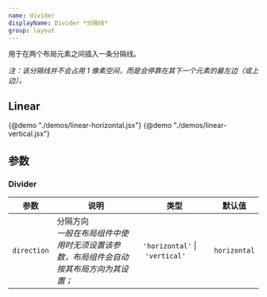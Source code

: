```yaml
---
name: divider
displayName: Divider *分隔线*
group: layout
---
```


用于在两个布局元素之间插入一条分隔线。

_注：该分隔线并不会占用 1 像素空间，而是会停靠在其下一个元素的最左边（或上边）。_

## Linear

{@demo "./demos/linear-horizontal.jsx"}
{@demo "./demos/linear-vertical.jsx"}

## 参数

### Divider

| 参数        | 说明                                                                                     | 类型                                         | 默认值       |
| ----------- | ---------------------------------------------------------------------------------------- | -------------------------------------------- | ------------ |
| `direction` | 分隔方向<br>_一般在布局组件中使用时无须设置该参数，布局组件会自动按其布局方向为其设置；_ | `'horizontal'`&nbsp;&#124;&nbsp;`'vertical'` | `horizontal` |
